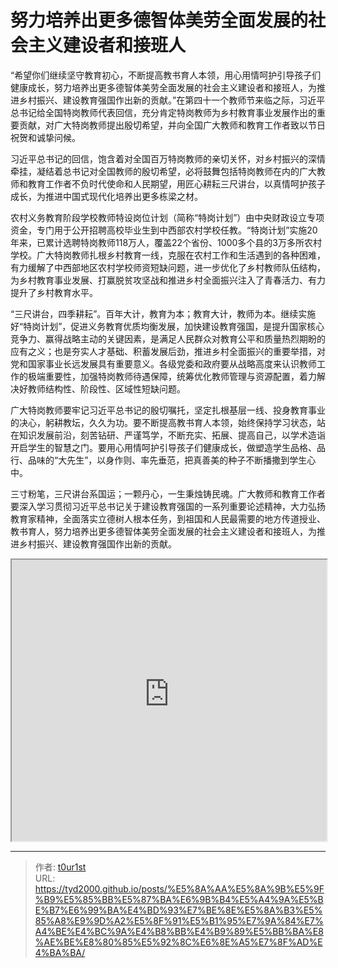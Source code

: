 # 努力培养出更多德智体美劳全面发展的社会主义建设者和接班人


“希望你们继续坚守教育初心，不断提高教书育人本领，用心用情呵护引导孩子们健康成长，努力培养出更多德智体美劳全面发展的社会主义建设者和接班人，为推进乡村振兴、建设教育强国作出新的贡献。”在第四十一个教师节来临之际，习近平总书记给全国特岗教师代表回信，充分肯定特岗教师为乡村教育事业发展作出的重要贡献，对广大特岗教师提出殷切希望，并向全国广大教师和教育工作者致以节日祝贺和诚挚问候。

习近平总书记的回信，饱含着对全国百万特岗教师的亲切关怀，对乡村振兴的深情牵挂，凝结着总书记对全国教师的殷切希望，必将鼓舞包括特岗教师在内的广大教师和教育工作者不负时代使命和人民期望，用匠心耕耘三尺讲台，以真情呵护孩子成长，为推进中国式现代化培养出更多栋梁之材。

农村义务教育阶段学校教师特设岗位计划（简称“特岗计划”）由中央财政设立专项资金，专门用于公开招聘高校毕业生到中西部农村学校任教。“特岗计划”实施20年来，已累计选聘特岗教师118万人，覆盖22个省份、1000多个县的3万多所农村学校。广大特岗教师扎根乡村教育一线，克服在农村工作和生活遇到的各种困难，有力缓解了中西部地区农村学校师资短缺问题，进一步优化了乡村教师队伍结构，为乡村教育事业发展、打赢脱贫攻坚战和推进乡村全面振兴注入了青春活力、有力提升了乡村教育水平。

“三尺讲台，四季耕耘”。百年大计，教育为本；教育大计，教师为本。继续实施好“特岗计划”，促进义务教育优质均衡发展，加快建设教育强国，是提升国家核心竞争力、赢得战略主动的关键因素，是满足人民群众对教育公平和质量热烈期盼的应有之义；也是夯实人才基础、积蓄发展后劲，推进乡村全面振兴的重要举措，对党和国家事业长远发展具有重要意义。各级党委和政府要从战略高度来认识教师工作的极端重要性，加强特岗教师待遇保障，统筹优化教师管理与资源配置，着力解决好教师结构性、阶段性、区域性短缺问题。

广大特岗教师要牢记习近平总书记的殷切嘱托，坚定扎根基层一线、投身教育事业的决心，躬耕教坛，久久为功。要不断提高教书育人本领，始终保持学习状态，站在知识发展前沿，刻苦钻研、严谨笃学，不断充实、拓展、提高自己，以学术造诣开启学生的智慧之门。要用心用情呵护引导孩子们健康成长，做塑造学生品格、品行、品味的“大先生”，以身作则、率先垂范，把真善美的种子不断播撒到学生心中。

三寸粉笔，三尺讲台系国运；一颗丹心，一生秉烛铸民魂。广大教师和教育工作者要深入学习贯彻习近平总书记关于建设教育强国的一系列重要论述精神，大力弘扬教育家精神，全面落实立德树人根本任务，到祖国和人民最需要的地方传道授业、教书育人，努力培养出更多德智体美劳全面发展的社会主义建设者和接班人，为推进乡村振兴、建设教育强国作出新的贡献。

<iframe
    width="100%"
    height="450"
    src="https://content-static.cctvnews.cctv.com/snow-book/index.html?item_id=7612709526372716846"
></iframe>

---

> 作者: [t0ur1st](https://github.com/tyd2000)  
> URL: https://tyd2000.github.io/posts/%E5%8A%AA%E5%8A%9B%E5%9F%B9%E5%85%BB%E5%87%BA%E6%9B%B4%E5%A4%9A%E5%BE%B7%E6%99%BA%E4%BD%93%E7%BE%8E%E5%8A%B3%E5%85%A8%E9%9D%A2%E5%8F%91%E5%B1%95%E7%9A%84%E7%A4%BE%E4%BC%9A%E4%B8%BB%E4%B9%89%E5%BB%BA%E8%AE%BE%E8%80%85%E5%92%8C%E6%8E%A5%E7%8F%AD%E4%BA%BA/  

